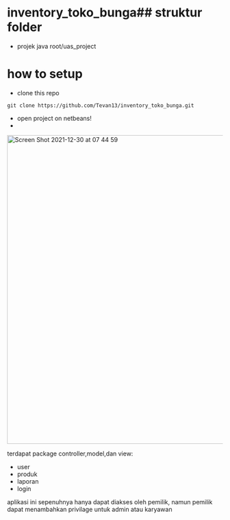 # inventory_toko_bunga## struktur folder
- projek java
root/uas_project
# how to setup
- clone this repo
```console
git clone https://github.com/Tevan13/inventory_toko_bunga.git
```
- open project on netbeans!
- 
<img width="720" alt="Screen Shot 2021-12-30 at 07 44 59" src="https://user-images.githubusercontent.com/82057016/147736675-d0889e81-43ed-43e7-9b8b-9c31646db99d.png">


terdapat package controller,model,dan view:
- user
- produk
- laporan
- login

aplikasi ini sepenuhnya hanya dapat diakses oleh pemilik, namun pemilik dapat menambahkan privilage untuk admin atau karyawan
